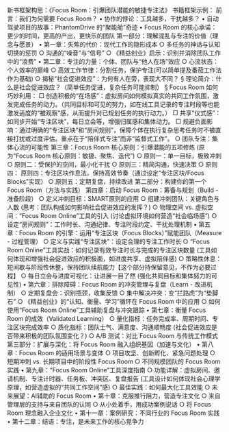 新书框架构思：《Focus Room：引爆团队潜能的敏捷专注法》
书籍框架示例：
前言：我们为何需要 Focus Room？
	• 协作的悖论：工具越多，干扰越多？
	• 自动驾驶项目的故事：PhantomDrive 的“聚能舱”奇迹
	• Focus Room 的核心承诺：更少的时间，更高的产出，更快乐的团队
第一部分：理解混乱与专注的价值（理念与愿景）
	• 第一章：失焦的代价：现代工作的隐形成本
		○ 多任务的神话与认知切换的惩罚
		○ 沟通的“噪音”与“信号”
		○ 《精益创业》启示：识别并消除团队工作中的“浪费”
	• 第二章：专注的力量：个体、团队与“他人在场”效应 
		○ 心流状态：个人效率的巅峰
		○ 高效工作节律：分割任务，保护专注(可以简单提及番茄工作法作为基础)
		○ 揭秘“社会促进效应”：为何有人在旁，表现大不同？
			§ 理论简介：什么是社会促进效应？（简单任务促进，复杂任务可能抑制）
			§ Focus Room 如何巧妙利用：
				□ 创造积极的“在场感”：虚拟房间如何模拟真实的共同工作氛围，激发完成任务的动力。（共同目标和可见的努力，如在线工具记录的专注时段等也能激发适度的“被观察”感，从而提升对已规划任务的执行动力。）
				□ 共享“仪式感”：如同步开始“专注区块”，每日立会等，增强归属感和集体动力。
				□ 规避负面影响：通过明确的“专注区块”和“房间规则”，保障个体在执行复杂思考任务时不被直接打扰或过度评估。重点在于“陪伴式专注”而非“监督式工作”。
		○ 团队专注：集体心流的可能性
	第三章：Focus Room 核心原则：引爆潜能的五项修炼 (原为“Focus Room 核心原则：敏捷、聚焦、迭代”)
		○ 原则一：单一目标，极致冲刺 
		○ 原则二：受保护的空间，最小化干扰 
		○ 原则三：精简沟通，快速决策
		○ 原则四： 原则四：专注区块作息法，保持高效节奏（通过设定“专注区块/Focus Blocks”实现）
		○ 原则五：定期复盘，持续改进
第二部分：构建你的第一个 Focus Room（方法与实践）
	第四章：启动 Focus Room：筹备与规划（Build - 准备阶段）
		○ 定义冲刺目标：SMART原则的应用
		○ 组建冲刺团队：关键角色与人数 (思考：团队构成如何影响社会促进效应的发挥？)
		○ 物理空间 vs. 虚拟空间：“Focus Room Online”工具的引入 (讨论虚拟环境如何营造“社会临场感”)
		○ 设定“房间规则”：工作时长、沟通纪律、专注时段约定、干扰处理机制
	• 第五章：Focus Room 的引擎：运用“专注区块（Focus Blocks）”赋能团队（Measure - 过程管理）
		○ 定义与实践“专注区块”：设定合理的专注工作时长
		○ “Focus Room Online”工具实战：如何记录有效专注时长与完成的专注区块数量 (工具如何体现和增强社会促进效应的积极面，如进度共享、虚拟陪伴感)
		○ 策略性休息：短间歇与阶段性休整，保持团队续航能力【这个部分持保留意见，不作为必要过程】
		○ 每日立会与进度可视化：让进展一目了然 (强化共同目标和集体努力的可见性)
	• 第六章：排除障碍：Focus Room 的冲突管理与复盘（Learn - 改进机制）
		○ 定期复盘会：识别瓶颈，收集反馈
		○ 集中解决冲突：变“拦路虎”为“垫脚石”
		○ 《精益创业》的“认知、衡量、学习”循环在 Focus Room 中的应用
		○ 如何使用“Focus Room Online”工具辅助复盘与冲突跟踪
	• 第七章：衡量 Focus Room 的成效（Validated Learning）
		○ 量化指标：任务完成率、周期时间、专注区块完成效率
		○ 质化指标：团队士气、满意度、沟通顺畅度 (社会促进效应是否带来积极的团队氛围变化？)
		○ A/B 测试：对比 Focus Room 与传统工作模式
第三部分：扩展与深化：将 Focus Room 融入组织基因（加速与文化）
	• 第八章：Focus Room 的适用场景与变体
		○ 项目攻坚、创新孵化、紧急问题处理
		○ 短期冲刺 vs. 长期项目中的阶段性 Focus Room
		○ 不同规模团队的 Focus Room 实践
	• 第九章：“Focus Room Online”工具深度指南
		○ 功能详解：虚拟房间、邀请机制、专注计时器、任务板、冲突区、复盘报告 (工具设计如何体现社会心理学原理，如营造虚拟的“共同工作空间”感)
		○ 最佳实践：如何最大化工具效能
		○ 未来展望：AI辅助的 Focus Room
	• 第十章：克服推行阻力，营造专注文化
		○ 来自管理层的支持与来自团队的认同
		○ 从小处着手，用成功案例说话
		○ 将 Focus Room 理念融入企业文化
	• 第十一章：案例研究：不同行业的 Focus Room 实践
	• 第十二章：结语：专注，是未来工作的核心竞争力
